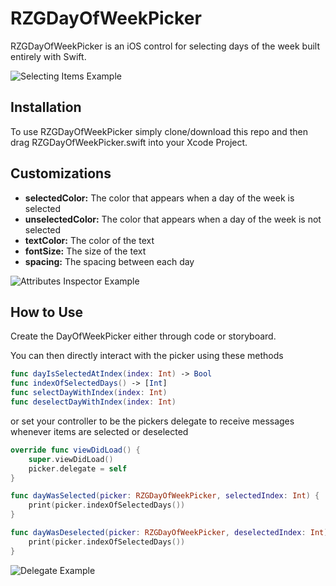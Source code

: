 # RZGDayOfWeekPicker

RZGDayOfWeekPicker is an iOS control for selecting days of the week built entirely with Swift.

![Selecting Items Example](gifs/SelectingItems.gif)

## Installation

To use RZGDayOfWeekPicker simply clone/download this repo and then drag RZGDayOfWeekPicker.swift into your Xcode Project.

## Customizations

* __selectedColor:__ The color that appears when a day of the week is selected
* __unselectedColor:__ The color that appears when a day of the week is not selected
* __textColor:__ The color of the text
* __fontSize:__ The size of the text
* __spacing:__  The spacing between each day

![Attributes Inspector Example](gifs/AttributesInspector.gif)

## How to Use 

Create the DayOfWeekPicker either through code or storyboard.

You can then directly interact with the picker using these methods
```swift
func dayIsSelectedAtIndex(index: Int) -> Bool
func indexOfSelectedDays() -> [Int]
func selectDayWithIndex(index: Int)
func deselectDayWithIndex(index: Int)

```

or set your controller to be the pickers delegate to receive messages whenever items are selected or deselected

```swift
override func viewDidLoad() {
    super.viewDidLoad()
    picker.delegate = self
}

func dayWasSelected(picker: RZGDayOfWeekPicker, selectedIndex: Int) {
    print(picker.indexOfSelectedDays())
}

func dayWasDeselected(picker: RZGDayOfWeekPicker, deselectedIndex: Int) {
    print(picker.indexOfSelectedDays())
}

```

![Delegate Example](gifs/DelegateExample.gif)
